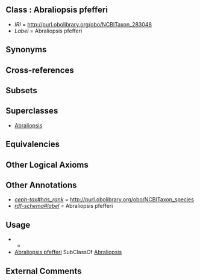 
## Class : Abraliopsis pfefferi

 * *IRI* = http://purl.obolibrary.org/obo/NCBITaxon_283048
 * *Label* = Abraliopsis pfefferi

## Synonyms


## Cross-references


## Subsets


## Superclasses

 * [Abraliopsis](../../NCBITaxon/47/NCBITaxon_34547.md)

## Equivalencies


## Other Logical Axioms


## Other Annotations

 * *[ceph-tax#has_rank](../../ceph-tax#has/nk/ceph-tax#has_rank.md)* = http://purl.obolibrary.org/obo/NCBITaxon_species
 * *[rdf-schema#label](../../el/rdf-schema#label.md)* = Abraliopsis pfefferi

## Usage

 * -
 * [Abraliopsis pfefferi](../../NCBITaxon/48/NCBITaxon_283048.md) SubClassOf [Abraliopsis](../../NCBITaxon/47/NCBITaxon_34547.md)

## External Comments

